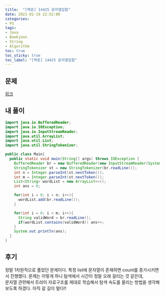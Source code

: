 ```yaml
---
title:  "[백준] 14425 문자열집합"
date: 2021-01-19 22:52:00
categories:
- PS
tags:
- Java
- Baekjoon
- String
- Algorithm
toc: true
toc_sticky: true
toc_label: "[백준] 14425 문자열집합"
---
```

## 문제
[링크](https://www.acmicpc.net/problem/14425)
<!--break-->

## 내 풀이
```java
import java.io.BufferedReader;
import java.io.IOException;
import java.io.InputStreamReader;
import java.util.ArrayList;
import java.util.List;
import java.util.StringTokenizer;

public class Main{
  public static void main(String[] args) throws IOException {
    BufferedReader br = new BufferedReader(new InputStreamReader(System.in));
    StringTokenizer st = new StringTokenizer(br.readLine());
    int n = Integer.parseInt(st.nextToken());
    int m = Integer.parseInt(st.nextToken());
    List<String> wordList = new ArrayList<>();
    int ans = 0;

    for(int i = 0; i < n; i++){
      wordList.add(br.readLine());
    }

    for(int i = 0; i < m; i++){
      String validWord = br.readLine();
      if(wordList.contains(validWord)) ans++;
    }
    System.out.println(ans);
  }
}
```
## 후기
정말 1차원적으로 풀었던 문제이다. 특정 list에 문자열이 존재하면 count를 증가시키면서 진행했다. 문제는 이렇게 하니 탐색에서 시간이 정말 오래 걸리는 것 같은데,  
문자열 관련해서 트라이 자료구조를 제대로 학습해서 탐색 속도를 올리는 방법을 생각해보도록 하겠다. 아직 갈 길이 멀다!!